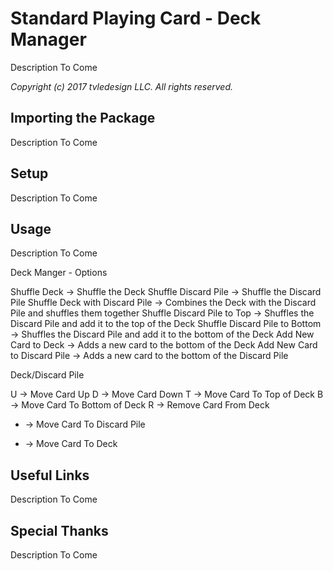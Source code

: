 # Standard Playing Card - Deck Manager
Description To Come

_Copyright (c) 2017 tvledesign LLC. All rights reserved._

## Importing the Package

Description To Come
        
## Setup
Description To Come
    
## Usage
Description To Come

Deck Manger - Options

Shuffle Deck -> Shuffle the Deck
Shuffle Discard Pile -> Shuffle the Discard Pile
Shuffle Deck with Discard Pile -> Combines the Deck with the Discard Pile and shuffles them together
Shuffle Discard Pile to Top -> Shuffles the Discard Pile and add it to the top of the Deck
Shuffle Discard Pile to Bottom -> Shuffles the Discard Pile and add it to the bottom of the Deck
Add New Card to Deck -> Adds a new card to the bottom of the Deck
Add New Card to Discard Pile -> Adds a new card to the bottom of the Discard Pile

Deck/Discard Pile

U -> Move Card Up
D -> Move Card Down
T -> Move Card To Top of Deck
B -> Move Card To Bottom of Deck
R -> Remove Card From Deck
- -> Move Card To Discard Pile
+ -> Move Card To Deck

## Useful Links
Description To Come
    
## Special Thanks
Description To Come